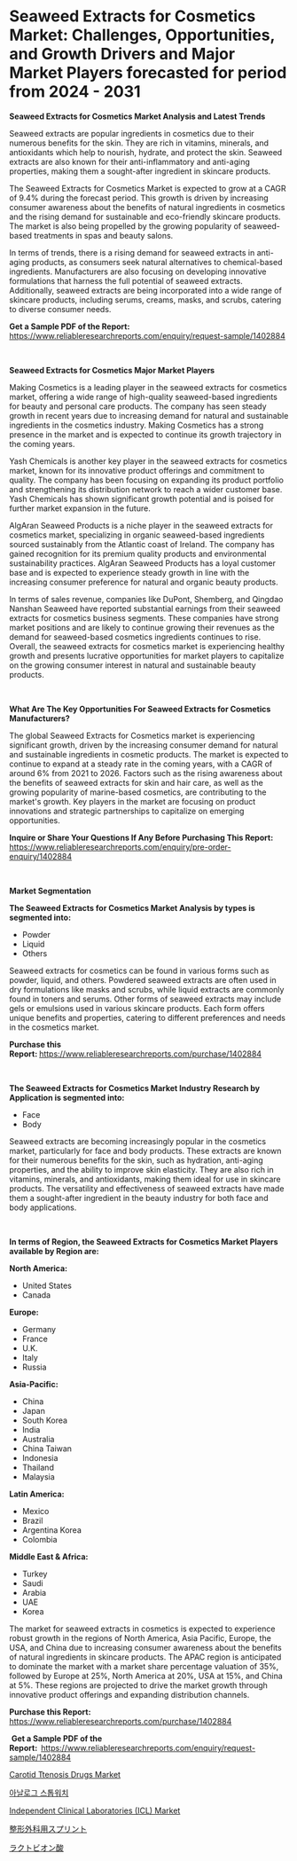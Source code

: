 <p><h1>Seaweed Extracts for Cosmetics Market: Challenges, Opportunities, and Growth Drivers and Major Market Players forecasted for period from 2024 - 2031</h1></p><p><strong>Seaweed Extracts for Cosmetics Market Analysis and Latest Trends</strong></p>
<p><p>Seaweed extracts are popular ingredients in cosmetics due to their numerous benefits for the skin. They are rich in vitamins, minerals, and antioxidants which help to nourish, hydrate, and protect the skin. Seaweed extracts are also known for their anti-inflammatory and anti-aging properties, making them a sought-after ingredient in skincare products.</p><p>The Seaweed Extracts for Cosmetics Market is expected to grow at a CAGR of 9.4% during the forecast period. This growth is driven by increasing consumer awareness about the benefits of natural ingredients in cosmetics and the rising demand for sustainable and eco-friendly skincare products. The market is also being propelled by the growing popularity of seaweed-based treatments in spas and beauty salons.</p><p>In terms of trends, there is a rising demand for seaweed extracts in anti-aging products, as consumers seek natural alternatives to chemical-based ingredients. Manufacturers are also focusing on developing innovative formulations that harness the full potential of seaweed extracts. Additionally, seaweed extracts are being incorporated into a wide range of skincare products, including serums, creams, masks, and scrubs, catering to diverse consumer needs.</p></p>
<p><strong>Get a Sample PDF of the Report:&nbsp;</strong> <a href="https://www.reliableresearchreports.com/enquiry/request-sample/1402884">https://www.reliableresearchreports.com/enquiry/request-sample/1402884</a></p>
<p>&nbsp;</p>
<p><strong>Seaweed Extracts for Cosmetics Major Market Players</strong></p>
<p><p>Making Cosmetics is a leading player in the seaweed extracts for cosmetics market, offering a wide range of high-quality seaweed-based ingredients for beauty and personal care products. The company has seen steady growth in recent years due to increasing demand for natural and sustainable ingredients in the cosmetics industry. Making Cosmetics has a strong presence in the market and is expected to continue its growth trajectory in the coming years.</p><p>Yash Chemicals is another key player in the seaweed extracts for cosmetics market, known for its innovative product offerings and commitment to quality. The company has been focusing on expanding its product portfolio and strengthening its distribution network to reach a wider customer base. Yash Chemicals has shown significant growth potential and is poised for further market expansion in the future.</p><p>AlgAran Seaweed Products is a niche player in the seaweed extracts for cosmetics market, specializing in organic seaweed-based ingredients sourced sustainably from the Atlantic coast of Ireland. The company has gained recognition for its premium quality products and environmental sustainability practices. AlgAran Seaweed Products has a loyal customer base and is expected to experience steady growth in line with the increasing consumer preference for natural and organic beauty products.</p><p>In terms of sales revenue, companies like DuPont, Shemberg, and Qingdao Nanshan Seaweed have reported substantial earnings from their seaweed extracts for cosmetics business segments. These companies have strong market positions and are likely to continue growing their revenues as the demand for seaweed-based cosmetics ingredients continues to rise. Overall, the seaweed extracts for cosmetics market is experiencing healthy growth and presents lucrative opportunities for market players to capitalize on the growing consumer interest in natural and sustainable beauty products.</p></p>
<p>&nbsp;</p>
<p><strong>What Are The Key Opportunities For Seaweed Extracts for Cosmetics Manufacturers?</strong></p>
<p><p>The global Seaweed Extracts for Cosmetics market is experiencing significant growth, driven by the increasing consumer demand for natural and sustainable ingredients in cosmetic products. The market is expected to continue to expand at a steady rate in the coming years, with a CAGR of around 6% from 2021 to 2026. Factors such as the rising awareness about the benefits of seaweed extracts for skin and hair care, as well as the growing popularity of marine-based cosmetics, are contributing to the market's growth. Key players in the market are focusing on product innovations and strategic partnerships to capitalize on emerging opportunities.</p></p>
<p><strong>Inquire or Share Your Questions If Any Before Purchasing This Report:</strong> <a href="https://www.reliableresearchreports.com/enquiry/pre-order-enquiry/1402884">https://www.reliableresearchreports.com/enquiry/pre-order-enquiry/1402884</a></p>
<p>&nbsp;</p>
<p><strong>Market Segmentation</strong></p>
<p><strong>The Seaweed Extracts for Cosmetics Market Analysis by types is segmented into:</strong></p>
<p><ul><li>Powder</li><li>Liquid</li><li>Others</li></ul></p>
<p><p>Seaweed extracts for cosmetics can be found in various forms such as powder, liquid, and others. Powdered seaweed extracts are often used in dry formulations like masks and scrubs, while liquid extracts are commonly found in toners and serums. Other forms of seaweed extracts may include gels or emulsions used in various skincare products. Each form offers unique benefits and properties, catering to different preferences and needs in the cosmetics market.</p></p>
<p><strong>Purchase this Report:&nbsp;</strong><a href="https://www.reliableresearchreports.com/purchase/1402884">https://www.reliableresearchreports.com/purchase/1402884</a></p>
<p>&nbsp;</p>
<p><strong>The Seaweed Extracts for Cosmetics Market Industry Research by Application is segmented into:</strong></p>
<p><ul><li>Face</li><li>Body</li></ul></p>
<p><p>Seaweed extracts are becoming increasingly popular in the cosmetics market, particularly for face and body products. These extracts are known for their numerous benefits for the skin, such as hydration, anti-aging properties, and the ability to improve skin elasticity. They are also rich in vitamins, minerals, and antioxidants, making them ideal for use in skincare products. The versatility and effectiveness of seaweed extracts have made them a sought-after ingredient in the beauty industry for both face and body applications.</p></p>
<p>&nbsp;</p>
<p><strong>In terms of Region, the Seaweed Extracts for Cosmetics Market Players available by Region are:</strong></p>
<p>
    <p> <strong> North America: </strong>
        <ul>
            <li>United States</li>
            <li>Canada</li>
        </ul>
        </p> 
    <p> <strong> Europe: </strong>
        <ul>
            <li>Germany</li>
            <li>France</li>
            <li>U.K.</li>
            <li>Italy</li>
            <li>Russia</li>
        </ul>
        </p> 
    <p> <strong> Asia-Pacific: </strong>
        <ul>
            <li>China</li>
            <li>Japan</li>
            <li>South Korea</li>
            <li>India</li>
            <li>Australia</li>
            <li>China Taiwan</li>
            <li>Indonesia</li>
            <li>Thailand</li>
            <li>Malaysia</li>
        </ul>
        </p> 
    <p> <strong> Latin America: </strong>
        <ul>
            <li>Mexico</li>
            <li>Brazil</li>
            <li>Argentina Korea</li>
            <li>Colombia</li>
        </ul>
        </p> 
    <p> <strong> Middle East & Africa: </strong>
        <ul>
            <li>Turkey</li>
            <li>Saudi</li>
            <li>Arabia</li>
            <li>UAE</li>
            <li>Korea</li>
        </ul>
    </p>
    </p>
<p><p>The market for seaweed extracts in cosmetics is expected to experience robust growth in the regions of North America, Asia Pacific, Europe, the USA, and China due to increasing consumer awareness about the benefits of natural ingredients in skincare products. The APAC region is anticipated to dominate the market with a market share percentage valuation of 35%, followed by Europe at 25%, North America at 20%, USA at 15%, and China at 5%. These regions are projected to drive the market growth through innovative product offerings and expanding distribution channels.</p></p>
<p><strong>Purchase this Report: </strong><a href="https://www.reliableresearchreports.com/purchase/1402884">https://www.reliableresearchreports.com/purchase/1402884</a></p>
<p>&nbsp;<strong>Get a Sample PDF of the Report:&nbsp;&nbsp;</strong><a href="https://www.reliableresearchreports.com/enquiry/request-sample/1402884">https://www.reliableresearchreports.com/enquiry/request-sample/1402884</a></p>
<p><strong></strong></p>
<p><p><a href="https://issuu.com/reportprime-2/docs/carotid-ttenosis-drugs-market-size-2030.pptx">Carotid Ttenosis Drugs Market</a></p><p><a href="https://medium.com/@cedricrflatley08766/%EC%95%84%EB%82%A0%EB%A1%9C%EA%B7%B8-%EC%8A%A4%ED%86%B1%EC%9B%8C%EC%B9%98-%EC%8B%9C%EC%9E%A5-%EB%B6%84%EC%84%9D-2024%EB%85%84%EB%B6%80%ED%84%B0-2031%EB%85%84%EA%B9%8C%EC%A7%80%EC%9D%98-%EA%B8%80%EB%A1%9C%EB%B2%8C-%EC%82%B0%EC%97%85-%EC%A0%84%EB%A7%9D-%EB%B0%8F-%EC%98%88%EC%B8%A1-08961492e72a">아날로그 스톱워치</a></p><p><a href="https://issuu.com/reportprime-2/docs/independent-clinical-laboratories-icl-market-size-">Independent Clinical Laboratories (ICL) Market</a></p><p><a href="https://medium.com/@marlonblick/%E6%95%B4%E5%BD%A2%E5%A4%96%E7%A7%91%E7%94%A8%E3%82%B9%E3%83%97%E3%83%AA%E3%83%B3%E3%83%88%E5%B8%82%E5%A0%B4%E3%81%AE%E3%82%A4%E3%83%B3%E3%82%B5%E3%82%A4%E3%83%88-%E5%B8%82%E5%A0%B4%E3%81%AE%E3%83%88%E3%83%AC%E3%83%B3%E3%83%89-%E6%88%90%E9%95%B7-2024%E5%B9%B4%E3%81%8B%E3%82%892031%E5%B9%B4%E3%81%BE%E3%81%A7%E3%81%AE%E4%BA%88%E6%B8%AC-aa7997839514">整形外科用スプリント</a></p><p><a href="https://medium.com/@marlonblick/%E3%83%A9%E3%82%AF%E3%83%88%E3%83%93%E3%82%AA%E3%83%B3%E9%85%B8%E5%B8%82%E5%A0%B4%E8%A6%8F%E6%A8%A1-cagr-%E3%83%88%E3%83%AC%E3%83%B3%E3%83%892024%E5%B9%B4-2030%E5%B9%B4-90eda5bad524">ラクトビオン酸</a></p></p>